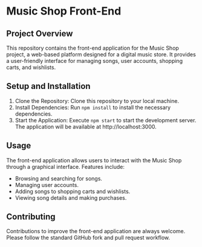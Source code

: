 # Music Shop Front-End

## Project Overview

This repository contains the front-end application for the Music Shop project, a 
web-based platform designed for a digital music store. It provides a user-friendly 
interface for managing songs, user accounts, shopping carts, and wishlists.

## Setup and Installation

1. Clone the Repository: Clone this repository to your local machine.
2. Install Dependencies: Run `npm install` to install the necessary dependencies.
3. Start the Application: Execute `npm start` to start the development server. The 
application will be available at http://localhost:3000.

## Usage

The front-end application allows users to interact with the Music Shop through a graphical
interface. Features include:

- Browsing and searching for songs.
- Managing user accounts.
- Adding songs to shopping carts and wishlists.
- Viewing song details and making purchases.

## Contributing
Contributions to improve the front-end application are always welcome. Please follow the 
standard GitHub fork and pull request workflow.